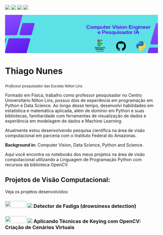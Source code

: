 <a href='https://www.linkedin.com/in/prof-thiago-nunes'><img src="https://img.shields.io/badge/LinkedIn-0077B5?style=for-the-badge&logo=linkedin&logoColor=white"></a>
<a href='https://www.instagram.com/thiago_nunes.py/'><img src="https://img.shields.io/badge/Instagram-E4405F?style=for-the-badge&logo=instagram&logoColor=white"></a>
<a href="https://medium.com/@thiagonunestm3"><img src="https://img.shields.io/badge/Medium-12100E?style=for-the-badge&logo=medium&logoColor=white"></a>
<a href='https://github.com/prof-Thiago-Nunes'><img src="https://img.shields.io/badge/GitHub-100000?style=for-the-badge&logo=github&logoColor=white"></a>


<p align="center">
  <img src="Data Scientist.png" >
</p>

# Thiago Nunes
<sub>*Professor pesquisador* das Escolas Nilton Lins 

Formado em Física, trabalho como professor pesquisador no Centro Universitário Nilton Lins, possuo dois de experiência em programação em Python e Data Science. Ao longo desse tempo, desenvolvi habilidades em estatística e matemática aplicada, além de domínio em Python e suas bibliotecas, familiaridade com ferramentas de visualização de dados e experiência em modelagem de dados e Machine Learning.
 
Atualmente estou desenvolvendo pesquisa científica na área de visão computacional em parceria com o Instituto Federal do Amazonas.


**Background in:** Computer Vision, Data Science, Python and Science.
  
Aqui você encontra os notebooks dos meus projetos na área de visão computacional utilizando a Linguagem de Programação Python com recursos da biblioteca OpenCV.



## Projetos de Visão Computacional:
Veja os projetos desenvolvidos:
  
<h3><a href='https://github.com/prof-Thiago-Nunes/Computer_vision/blob/main/detec%C3%A7%C3%A3o_fadiga.py'><img height= "23px" width="70px"src="https://img.shields.io/badge/Python-F37626.svg?&amp;style=for-the-badge&amp;logo=Python&amp;logoColor=white"></a> <a href="https://medium.com/@thiagonunestm3/detec%C3%A7%C3%A3o-de-fadiga-ao-volante-utilizando-python-e-opencv-effc8cf8a45e"><img src="https://img.shields.io/badge/Medium-12100E?style=for-the-badge&logo=medium&logoColor=white" width="70px"></a> Detector de Fadiga (drowsiness detection) <h3>

<h3><a href='https://github.com/prof-Thiago-Nunes/Computer_vision/blob/main/teste.py'><img height= "23px" width="70px"src="https://img.shields.io/badge/Python-F37626.svg?&amp;style=for-the-badge&amp;logo=Python&amp;logoColor=white"></a> <a href="https://www.linkedin.com/pulse/aplicando-t%C3%A9cnicas-de-keying-com-opencv-cria%C3%A7%C3%A3o-cen%C3%A1rios-thiago-nunes/"><img src="https://img.shields.io/badge/Medium-12100E?style=for-the-badge&logo=medium&logoColor=white" width="70px"></a> Aplicando Técnicas de Keying com OpenCV: Criação de Cenários Virtuais <h3>
